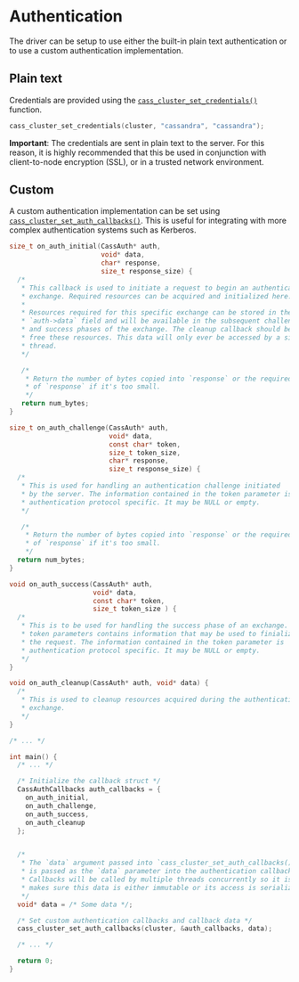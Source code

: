 # Authentication

The driver can be setup to use either the built-in plain text authentication
or to use a custom authentication implementation.

## Plain text

Credentials are provided using the [`cass_cluster_set_credentials()`] function.

```c
cass_cluster_set_credentials(cluster, "cassandra", "cassandra");
```

**Important**: The credentials are sent in plain text to the server. For this
reason, it is highly recommended that this be used in conjunction with
client-to-node encryption (SSL), or in a trusted network environment.

## Custom

A custom authentication implementation can be set using
[`cass_cluster_set_auth_callbacks()`]. This is useful for integrating with more
complex authentication systems such as Kerberos.

```c
size_t on_auth_initial(CassAuth* auth,
                       void* data,
                       char* response,
                       size_t response_size) {
  /*
   * This callback is used to initiate a request to begin an authentication
   * exchange. Required resources can be acquired and initialized here.
   *
   * Resources required for this specific exchange can be stored in the
   * `auth->data` field and will be available in the subsequent challenge
   * and success phases of the exchange. The cleanup callback should be used to
   * free these resources. This data will only ever be accessed by a single
   * thread.
   */

   /*
    * Return the number of bytes copied into `response` or the required size
    * of `response` if it's too small.
    */
   return num_bytes;
}

size_t on_auth_challenge(CassAuth* auth,
                         void* data,
                         const char* token,
                         size_t token_size,
                         char* response,
                         size_t response_size) {
  /*
   * This is used for handling an authentication challenge initiated
   * by the server. The information contained in the token parameter is
   * authentication protocol specific. It may be NULL or empty.
   */

   /*
    * Return the number of bytes copied into `response` or the required size
    * of `response` if it's too small.
    */
  return num_bytes;
}

void on_auth_success(CassAuth* auth,
                     void* data,
                     const char* token,
                     size_t token_size ) {
  /*
   * This is to be used for handling the success phase of an exchange. The
   * token parameters contains information that may be used to finialize
   * the request. The information contained in the token parameter is
   * authentication protocol specific. It may be NULL or empty.
   */
}

void on_auth_cleanup(CassAuth* auth, void* data) {
  /*
   * This is used to cleanup resources acquired during the authentication
   * exchange.
   */
}

/* ... */

int main() {
  /* ... */

  /* Initialize the callback struct */
  CassAuthCallbacks auth_callbacks = {
    on_auth_initial,
    on_auth_challenge,
    on_auth_success,
    on_auth_cleanup
  };


  /*
   * The `data` argument passed into `cass_cluster_set_auth_callbacks()`
   * is passed as the `data` parameter into the authentication callbacks.
   * Callbacks will be called by multiple threads concurrently so it is important
   * makes sure this data is either immutable or its access is serialized.
   */
  void* data = /* Some data */;

  /* Set custom authentication callbacks and callback data */
  cass_cluster_set_auth_callbacks(cluster, &auth_callbacks, data);

  /* ... */

  return 0;
}
```

[`cass_cluster_set_credentials()`]: http://datastax.github.io/cpp-driver/api/struct_cass_cluster/#1a44848bd5231e0e525fdfa5c5f4c37ff8
[`cass_cluster_set_auth_callbacks()`]: http://datastax.github.io/cpp-driver/api/struct_cass_cluster/#1aba62ec73570702e5044c547ceca23da5
